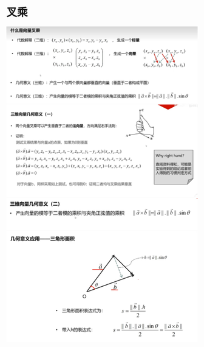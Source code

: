 # 叉乘
![输入图片说明](/imgs/2024-10-31/ot0Vqh2uDO0fMgYa.png)
![输入图片说明](/imgs/2024-10-31/OkxL2poDpQFc5nIK.png)
![输入图片说明](/imgs/2024-10-31/Rfh2RVa1qiUsVzkl.png)
![输入图片说明](/imgs/2024-10-31/nKiZzXeMcKbjtLbl.png)
<!--stackedit_data:
eyJoaXN0b3J5IjpbLTg5NDEzMDQxLDEwODUwNzM4MzYsLTIwOD
g3NDY2MTJdfQ==
-->